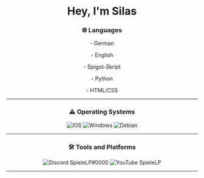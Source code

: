 <h1 align="center">Hey, I'm Silas</h1>


<h3 align="center"> 🌐  Languages</h3>

<p align="center">- German</p>
<p align="center"><p align="center">- English</p>
<p align="center">- Spigot-Skript</p>
<p align="center">- Python</p>
<p align="center">- HTML/CSS</p>

---

<h3 align="center"> ⚠️  Operating Systems </h3>

<p align="center">
    <img src="https://img.shields.io/badge/IOS-000000?style=for-the-badge&logo=ios&logoColor=white" alt="IOS">
    <img src="https://img.shields.io/badge/Windows-0F5BEA?style=for-the-badge&logo=windows&logoColor=white" alt="Windows">
    <img src="https://img.shields.io/badge/Debian-B70000?style=for-the-badge&logo=debian&logoColor=white" alt="Debian">
</p>

---

<h3 align="center"> 🛠️ Tools and Platforms </h3>

<p align="center" style="text-align: center;">
    <img src="https://img.shields.io/badge/Discord-7289DA?style=for-the-badge&logo=discord&logoColor=white" alt="Discord">
    SpieleLP#0000
    <img src="https://img.shields.io/badge/YouTube-FF0000?style=for-the-badge&logo=youtube&logoColor=white" alt="YouTube"> </a>
    SpieleLP
</p>

---
